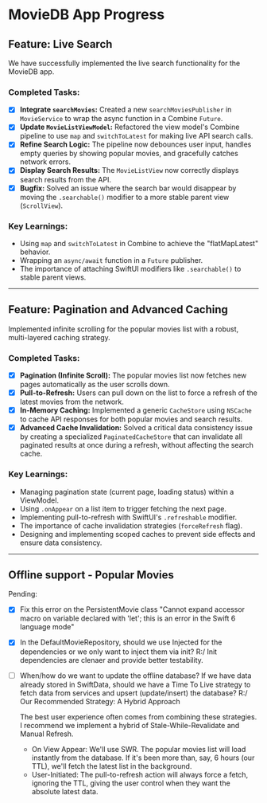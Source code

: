 
# MovieDB App Progress

## Feature: Live Search

We have successfully implemented the live search functionality for the MovieDB app.

### Completed Tasks:

- [x] **Integrate `searchMovies`:** Created a new `searchMoviesPublisher` in `MovieService` to wrap the async function in a Combine `Future`.
- [x] **Update `MovieListViewModel`:** Refactored the view model's Combine pipeline to use `map` and `switchToLatest` for making live API search calls.
- [x] **Refine Search Logic:** The pipeline now debounces user input, handles empty queries by showing popular movies, and gracefully catches network errors.
- [x] **Display Search Results:** The `MovieListView` now correctly displays search results from the API.
- [x] **Bugfix:** Solved an issue where the search bar would disappear by moving the `.searchable()` modifier to a more stable parent view (`ScrollView`).

### Key Learnings:

- Using `map` and `switchToLatest` in Combine to achieve the "flatMapLatest" behavior.
- Wrapping an `async/await` function in a `Future` publisher.
- The importance of attaching SwiftUI modifiers like `.searchable()` to stable parent views.

---

## Feature: Pagination and Advanced Caching

Implemented infinite scrolling for the popular movies list with a robust, multi-layered caching strategy.

### Completed Tasks:

- [x] **Pagination (Infinite Scroll):** The popular movies list now fetches new pages automatically as the user scrolls down.
- [x] **Pull-to-Refresh:** Users can pull down on the list to force a refresh of the latest movies from the network.
- [x] **In-Memory Caching:** Implemented a generic `CacheStore` using `NSCache` to cache API responses for both popular movies and search results.
- [x] **Advanced Cache Invalidation:** Solved a critical data consistency issue by creating a specialized `PaginatedCacheStore` that can invalidate all paginated results at once during a refresh, without affecting the search cache.

### Key Learnings:

- Managing pagination state (current page, loading status) within a ViewModel.
- Using `.onAppear` on a list item to trigger fetching the next page.
- Implementing pull-to-refresh with SwiftUI's `.refreshable` modifier.
- The importance of cache invalidation strategies (`forceRefresh` flag).
- Designing and implementing scoped caches to prevent side effects and ensure data consistency.

---

## Offline support - Popular Movies


Pending:

- [X] Fix this error on the PersistentMovie class "Cannot expand accessor macro on variable declared with 'let'; this is an error in the Swift 6 language mode"
- [X] In the DefaultMovieRepository, should we use Injected for the dependencies or we only want to inject them via init? R:/ Init dependencies are clenaer and provide better testability.
- [ ] When/how do we want to update the offline database? If we have data already stored in SwiftData, should we have a Time To Live strategy to fetch data from services and upsert (update/insert) the database? R:/ Our Recommended Strategy: A Hybrid Approach


  The best user experience often comes from combining these strategies. I recommend we implement a hybrid of Stale-While-Revalidate and Manual Refresh.


   * On View Appear: We'll use SWR. The popular movies list will load instantly from the database. If it's been more than, say, 6 hours (our TTL), we'll fetch the latest list in the
     background.
   * User-Initiated: The pull-to-refresh action will always force a fetch, ignoring the TTL, giving the user control when they want the absolute latest data.